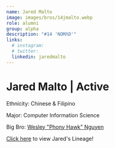 ```yaml
---
name: Jared Malto
image: images/bros/14jmalto.webp
role: alumni
group: alpha
description: "#14 'NOMΛD'"
links:
  # instagram: 
  # twitter: 
  linkedin: jaredmalto
---
```


# Jared Malto | Active
Ethnicity: Chinese & Filipino

Major: Computer Information Science

Big Bro: [Wesley "Phony Hawk" Nguyen](08wnguyen)

[Click here](/ujis/) to view Jared's Lineage!